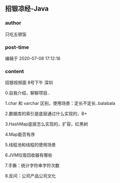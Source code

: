 ## 招银凉经-Java
### author 
只吃五顿饭
### post-time 

编辑于  2020-07-08 17:12:16
### content 
<div class="post-topic-des nc-post-content">
 <p>
  招银视频面 8号下午  深圳
 </p>
 <p>
  0.自我介绍，聊聊项目..
 </p>
 <p>
  1.char 和 varchar 区别，使用场景：定长不定长..balabala
 </p>
 <p>
  2.数据库的索引是底层通过什么实现的，B+
 </p>
 <p>
  3.HashMap底层怎么实现的，扩容，红黑树
 </p>
 <p>
  4.Map能否有序
 </p>
 <p>
  5.线程池和线程的使用场景
 </p>
 <p>
  6.JVM垃圾回收器有哪些
 </p>
 <p>
  7.手撕：统计字符串字符次数
 </p>
 <p>
  8.反问：公司产品公司文化
 </p>
</div>

